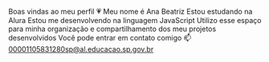 Boas vindas ao meu perfil 💗
Meu nome é Ana Beatriz
Estou estudando na Alura
Estou me desenvolvendo na linguagem JavaScript
Utilizo esse espaço para minha organização e compartilhamento dos meu projetos desenvolvidos
Você pode entrar em contato comigo 📫 
00001105831280sp@al.educacao.sp.gov.br
